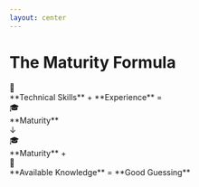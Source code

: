 ```yaml
---
layout: center
---
```


# The Maturity Formula

<div class="text-center space-y-8">

<div class="text-2xl">
<div class="inline-block w-8 h-8 bg-blue-500 rounded mr-2 text-white text-xs flex items-center justify-center">🔧</div> **Technical Skills** + <uim-clock class="inline text-green-500 mr-2"/> **Experience** = <div class="inline-block w-8 h-8 bg-purple-500 rounded mr-2 text-white text-xs flex items-center justify-center">🎓</div> **Maturity**
</div>

<div class="text-4xl text-gray-400">
↓
</div>

<div class="text-2xl">
<div class="inline-block w-8 h-8 bg-purple-500 rounded mr-2 text-white text-xs flex items-center justify-center">🎓</div> **Maturity** + <div class="inline-block w-8 h-8 bg-orange-500 rounded mr-2 text-white text-xs flex items-center justify-center">💾</div> **Available Knowledge** = <uim-check-circle class="inline text-red-500 mr-2"/> **Good Guessing**
</div>

</div>

<!-- 
Icon placeholders used:
- 🔧 for wrench/tools (generate: simple line art wrench icon, monochrome)
- 🎓 for graduation cap (generate: simple graduation cap icon, academic style)
- 💾 for database/storage (generate: simple database cylinder icon, tech style)
- uim-check-circle for target/success (available icon)

Think about how this works with humans first. Technical skills combined with experience creates maturity. Then, when you give that mature person the right available knowledge, they make good decisions - what we might call "good guessing."

The same pattern applies to LLMs. They've developed technical capabilities, gained experience through training, and reached a level of maturity. Now, when we provide them with the right available knowledge - the right context - they can make remarkably good decisions.
-->
